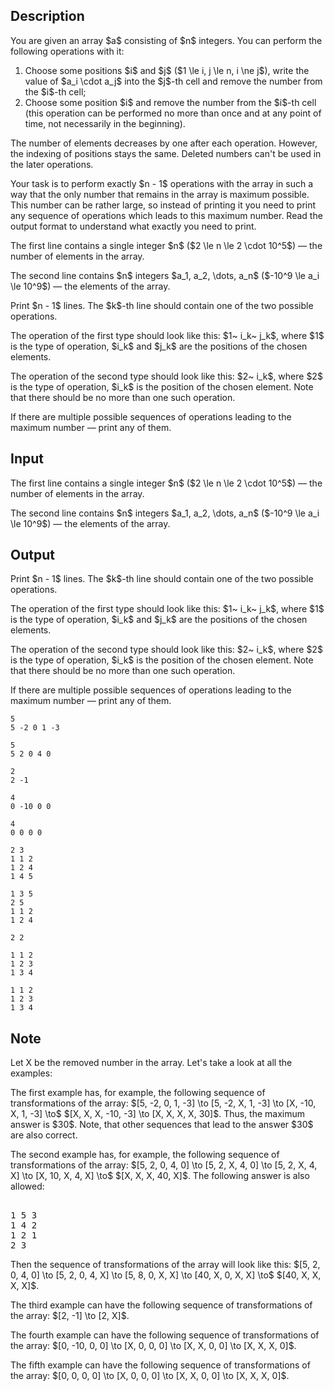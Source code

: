 ## Description

<div><p>You are given an array $a$ consisting of $n$ integers. You can perform the following operations with it: </p><ol> <li> Choose some positions $i$ and $j$ ($1 \le i, j \le n, i \ne j$), write the value of $a_i \cdot a_j$ into the $j$-th cell and <span class="tex-font-style-bf">remove the number</span> from the $i$-th cell; </li><li> Choose some position $i$ and <span class="tex-font-style-bf">remove the number</span> from the $i$-th cell (this operation can be performed <span class="tex-font-style-bf">no more than once and at any point of time, not necessarily in the beginning</span>). </li></ol><p>The number of elements decreases by one after each operation. However, the indexing of positions stays the same. Deleted numbers can't be used in the later operations.</p><p>Your task is to perform exactly $n - 1$ operations with the array in such a way that the only number that remains in the array is maximum possible. This number can be rather large, so instead of printing it you need to print <span class="tex-font-style-bf">any</span> sequence of operations which leads to this maximum number. Read the output format to understand what exactly you need to print.</p></div><div class="input-specification"><p>The first line contains a single integer $n$ ($2 \le n \le 2 \cdot 10^5$) — the number of elements in the array.</p><p>The second line contains $n$ integers $a_1, a_2, \dots, a_n$ ($-10^9 \le a_i \le 10^9$) — the elements of the array.</p></div><div class="output-specification"><p>Print $n - 1$ lines. The $k$-th line should contain one of the two possible operations.</p><p>The operation of the first type should look like this: $1~ i_k~ j_k$, where $1$ is the type of operation, $i_k$ and $j_k$ are the positions of the chosen elements.</p><p>The operation of the second type should look like this: $2~ i_k$, where $2$ is the type of operation, $i_k$ is the position of the chosen element. Note that there should be no more than one such operation.</p><p>If there are multiple possible sequences of operations leading to the maximum number — print <span class="tex-font-style-bf">any</span> of them.</p></div>

## Input

<p>The first line contains a single integer $n$ ($2 \le n \le 2 \cdot 10^5$) — the number of elements in the array.</p><p>The second line contains $n$ integers $a_1, a_2, \dots, a_n$ ($-10^9 \le a_i \le 10^9$) — the elements of the array.</p>

## Output

<p>Print $n - 1$ lines. The $k$-th line should contain one of the two possible operations.</p><p>The operation of the first type should look like this: $1~ i_k~ j_k$, where $1$ is the type of operation, $i_k$ and $j_k$ are the positions of the chosen elements.</p><p>The operation of the second type should look like this: $2~ i_k$, where $2$ is the type of operation, $i_k$ is the position of the chosen element. Note that there should be no more than one such operation.</p><p>If there are multiple possible sequences of operations leading to the maximum number — print <span class="tex-font-style-bf">any</span> of them.</p>





```input1
5
5 -2 0 1 -3

```




```input2
5
5 2 0 4 0

```




```input3
2
2 -1

```




```input4
4
0 -10 0 0

```




```input5
4
0 0 0 0

```




```output1
2 3
1 1 2
1 2 4
1 4 5

```




```output2
1 3 5
2 5
1 1 2
1 2 4

```




```output3
2 2

```




```output4
1 1 2
1 2 3
1 3 4

```




```output5
1 1 2
1 2 3
1 3 4

```



## Note

<p>Let <span class="tex-font-style-tt">X</span> be the removed number in the array. Let's take a look at all the examples:</p><p>The first example has, for example, the following sequence of transformations of the array: $[5, -2, 0, 1, -3] \to [5, -2, X, 1, -3] \to [X, -10, X, 1, -3] \to$ $[X, X, X, -10, -3] \to [X, X, X, X, 30]$. Thus, the maximum answer is $30$. <span class="tex-font-style-bf">Note, that other sequences that lead to the answer $30$ are also correct</span>.</p><p>The second example has, for example, the following sequence of transformations of the array: $[5, 2, 0, 4, 0] \to [5, 2, X, 4, 0] \to [5, 2, X, 4, X] \to [X, 10, X, 4, X] \to$ $[X, X, X, 40, X]$. The following answer is also allowed: </p><pre class="verbatim"><br>1 5 3<br>1 4 2<br>1 2 1<br>2 3<br></pre><p>Then the sequence of transformations of the array will look like this: $[5, 2, 0, 4, 0] \to [5, 2, 0, 4, X] \to [5, 8, 0, X, X] \to [40, X, 0, X, X] \to$ $[40, X, X, X, X]$.</p><p>The third example can have the following sequence of transformations of the array: $[2, -1] \to [2, X]$.</p><p>The fourth example can have the following sequence of transformations of the array: $[0, -10, 0, 0] \to [X, 0, 0, 0] \to [X, X, 0, 0] \to [X, X, X, 0]$.</p><p>The fifth example can have the following sequence of transformations of the array: $[0, 0, 0, 0] \to [X, 0, 0, 0] \to [X, X, 0, 0] \to [X, X, X, 0]$.</p>
